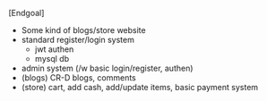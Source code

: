 [Endgoal]
- Some kind of blogs/store website
- standard register/login system
  - jwt authen
  - mysql db
- admin system (/w basic login/register, authen)
- (blogs) CR-D blogs, comments
- (store) cart, add cash, add/update items, basic payment system
